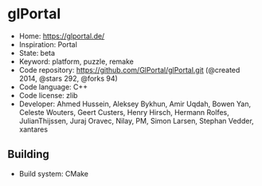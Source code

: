 # glPortal

- Home: https://glportal.de/
- Inspiration: Portal
- State: beta
- Keyword: platform, puzzle, remake
- Code repository: https://github.com/GlPortal/glPortal.git (@created 2014, @stars 292, @forks 94)
- Code language: C++
- Code license: zlib
- Developer: Ahmed Hussein, Aleksey Bykhun, Amir Uqdah, Bowen Yan, Celeste Wouters, Geert Custers, Henry Hirsch, Hermann Rolfes, JulianThijssen, Juraj Oravec, Nilay, PM, Simon Larsen, Stephan Vedder, xantares

## Building

- Build system: CMake
